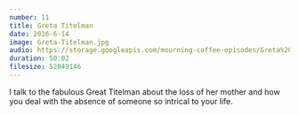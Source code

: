 ```yaml
---
number: 11
title: Greta Titelman
date: 2016-6-14
image: Greta-Titelman.jpg
audio: https://storage.googleapis.com/mourning-coffee-episodes/Greta%20Titelman%20copy.mp3
duration: 50:02
filesize: 52049146
---
```


I talk to the fabulous Great Titelman about the loss of her mother and how you deal with the absence of someone so intrical to your life. 
